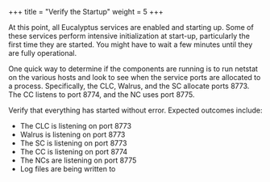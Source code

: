 +++
title = "Verify the Startup"
weight = 5
+++

At this point, all Eucalyptus services are enabled and starting up. Some of these services perform intensive initialization at start-up, particularly the first time they are started. You might have to wait a few minutes until they are fully operational. 

One quick way to determine if the components are running is to run netstat on the various hosts and look to see when the service ports are allocated to a process. Specifically, the CLC, Walrus, and the SC allocate ports 8773. The CC listens to port 8774, and the NC uses port 8775. 

Verify that everything has started without error. Expected outcomes include: 



* The CLC is listening on port 8773 
* Walrus is listening on port 8773 
* The SC is listening on port 8773 
* The CC is listening on port 8774 
* The NCs are listening on port 8775 
* Log files are being written to 
